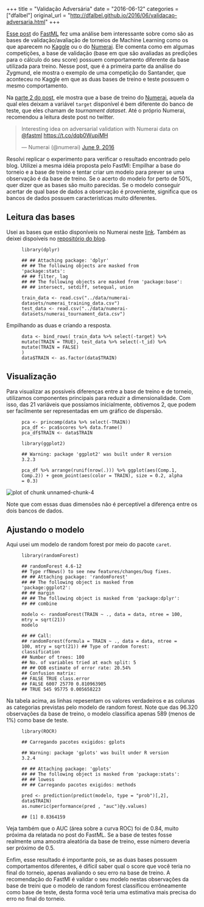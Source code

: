 +++
title = "Validação Adversária"
date = "2016-06-12"
categories = ["dfalbel"]
original_url = "http://dfalbel.github.io/2016/06/validacao-adversaria.html"
+++

<article class="post-content">
<p>
<a href="http://fastml.com/adversarial-validation-part-one/">Esse
post</a> do <a href="http://fastml.com/">FastML</a> fez uma análise bem
interessante sobre como são as bases de validação/avaliação de torneios
de Machine Learning como os que aparecem no
<a href="https://www.kaggle.com/">Kaggle</a> ou o do
<a href="https://numer.ai/">Numerai</a>. Ele comenta como em algumas
competições, a base de validação (base em que são avaliadas as predições
para o cálculo do seu score) possuem comportamento diferente da base
utilizada para treino. Nesse post, que é a primeira parte da análise do
Zygmund, ele mostra o exemplo de uma competição do Santander, que
aconteceu no Kaggle em que as duas bases de treino e teste possuem o
mesmo comportamento.
</p>
<p>
Na <a href="http://fastml.com/adversarial-validation-part-two/">parte 2
do post</a>, ele mostra que a base de treino do
<a href="https://numer.ai/">Numerai</a>, aquela da qual eles deixam a
variável <code class="highlighter-rouge">target</code> disponível é bem
diferente do banco de teste, que eles chamam de <em>tournament
dataset</em>. Até o próprio Numerai, recomendou a leitura deste post no
twitter.
</p>
<blockquote class="twitter-tweet">
<p>
Interesting idea on adversarial validation with Numerai data on
<a href="https://twitter.com/fastml">@fastml</a>
<a href="https://t.co/dqb0WupiMH">https://t.co/dqb0WupiMH</a>
</p>
— Numerai (@numerai)
<a href="https://twitter.com/numerai/status/740709465964478464">June 9,
2016</a>
</blockquote>
<p>
Resolvi replicar o experimento para verificar o resultado encontrado
pelo blog. Utilizei a mesma idéia proposta pelo FastMl: Empilhar a base
do torneio e a base de treino e tentar criar um modelo para prever se
uma observação é da base de treino. Se o acerto do modelo for perto de
50%, quer dizer que as bases são muito parecidas. Se o modelo conseguir
acertar de qual base de dados a observação é proveniente, significa que
os bancos de dados possuem características muito diferentes.
</p>
<h2 id="leitura-das-bases">
Leitura das bases
</h2>
<p>
Usei as bases que estão disponíveis no Numerai neste
<a href="https://numer.ai/">link</a>. Também as deixei dispoíveis no
<a href="https://github.com/dfalbel/dfalbel.github.io/tree/master/data/numerai-datasets">repositório
do blog</a>.
</p>
<figure class="highlight">
<pre><code class="language-r"><span class="n">library</span><span class="p">(</span><span class="n">dplyr</span><span class="p">)</span></code></pre>
</figure>
<figure class="highlight">
<pre><code class="language-text">## ## Attaching package: &apos;dplyr&apos;
## ## The following objects are masked from &apos;package:stats&apos;:
## ## filter, lag
## ## The following objects are masked from &apos;package:base&apos;:
## ## intersect, setdiff, setequal, union</code></pre>
</figure>
<figure class="highlight">
<pre><code class="language-r"><span class="n">train_data</span><span class="w"> </span><span class="o">&lt;-</span><span class="w"> </span><span class="n">read.csv</span><span class="p">(</span><span class="s2">&quot;../data/numerai-datasets/numerai_training_data.csv&quot;</span><span class="p">)</span><span class="w">
</span><span class="n">test_data</span><span class="w"> </span><span class="o">&lt;-</span><span class="w"> </span><span class="n">read.csv</span><span class="p">(</span><span class="s2">&quot;../data/numerai-datasets/numerai_tournament_data.csv&quot;</span><span class="p">)</span></code></pre>
</figure>
<p>
Empilhando as duas e criando a resposta.
</p>
<figure class="highlight">
<pre><code class="language-r"><span class="n">data</span><span class="w"> </span><span class="o">&lt;-</span><span class="w"> </span><span class="n">bind_rows</span><span class="p">(</span><span class="w"> </span><span class="n">train_data</span><span class="w"> </span><span class="o">%&gt;%</span><span class="w"> </span><span class="n">select</span><span class="p">(</span><span class="o">-</span><span class="n">target</span><span class="p">)</span><span class="w"> </span><span class="o">%&gt;%</span><span class="w"> </span><span class="n">mutate</span><span class="p">(</span><span class="n">TRAIN</span><span class="w"> </span><span class="o">=</span><span class="w"> </span><span class="kc">TRUE</span><span class="p">),</span><span class="w"> </span><span class="n">test_data</span><span class="w"> </span><span class="o">%&gt;%</span><span class="w"> </span><span class="n">select</span><span class="p">(</span><span class="o">-</span><span class="n">t_id</span><span class="p">)</span><span class="w"> </span><span class="o">%&gt;%</span><span class="w"> </span><span class="n">mutate</span><span class="p">(</span><span class="n">TRAIN</span><span class="w"> </span><span class="o">=</span><span class="w"> </span><span class="kc">FALSE</span><span class="p">)</span><span class="w">
</span><span class="p">)</span><span class="w">
</span><span class="n">data</span><span class="o">$</span><span class="n">TRAIN</span><span class="w"> </span><span class="o">&lt;-</span><span class="w"> </span><span class="n">as.factor</span><span class="p">(</span><span class="n">data</span><span class="o">$</span><span class="n">TRAIN</span><span class="p">)</span></code></pre>
</figure>
<h2 id="visualizao">
Visualização
</h2>
<p>
Para visualizar as possíveis diferenças entre a base de treino e de
torneio, utilizamos componentes principais para reduzir a
dimensionalidade. Com isso, das 21 variáveis que possíamos inicialmente,
obtivemos 2, que podem ser facilmente ser representadas em um gráfico de
dispersão.
</p>
<figure class="highlight">
<pre><code class="language-r"><span class="n">pca</span><span class="w"> </span><span class="o">&lt;-</span><span class="w"> </span><span class="n">princomp</span><span class="p">(</span><span class="n">data</span><span class="w"> </span><span class="o">%&gt;%</span><span class="w"> </span><span class="n">select</span><span class="p">(</span><span class="o">-</span><span class="n">TRAIN</span><span class="p">))</span><span class="w">
</span><span class="n">pca_df</span><span class="w"> </span><span class="o">&lt;-</span><span class="w"> </span><span class="n">pca</span><span class="o">$</span><span class="n">scores</span><span class="w"> </span><span class="o">%&gt;%</span><span class="w"> </span><span class="n">data.frame</span><span class="p">()</span><span class="w">
</span><span class="n">pca_df</span><span class="o">$</span><span class="n">TRAIN</span><span class="w"> </span><span class="o">&lt;-</span><span class="w"> </span><span class="n">data</span><span class="o">$</span><span class="n">TRAIN</span></code></pre>
</figure>
<figure class="highlight">
<pre><code class="language-r"><span class="n">library</span><span class="p">(</span><span class="n">ggplot2</span><span class="p">)</span></code></pre>
</figure>
<figure class="highlight">
<pre><code class="language-text">## Warning: package &apos;ggplot2&apos; was built under R version 3.2.3</code></pre>
</figure>
<figure class="highlight">
<pre><code class="language-r"><span class="n">pca_df</span><span class="w"> </span><span class="o">%&gt;%</span><span class="w"> </span><span class="n">arrange</span><span class="p">(</span><span class="n">runif</span><span class="p">(</span><span class="n">nrow</span><span class="p">(</span><span class="n">.</span><span class="p">)))</span><span class="w"> </span><span class="o">%&gt;%</span><span class="w"> </span><span class="n">ggplot</span><span class="p">(</span><span class="n">aes</span><span class="p">(</span><span class="n">Comp.1</span><span class="p">,</span><span class="w"> </span><span class="n">Comp.2</span><span class="p">))</span><span class="w"> </span><span class="o">+</span><span class="w"> </span><span class="n">geom_point</span><span class="p">(</span><span class="n">aes</span><span class="p">(</span><span class="n">color</span><span class="w"> </span><span class="o">=</span><span class="w"> </span><span class="n">TRAIN</span><span class="p">),</span><span class="w"> </span><span class="n">size</span><span class="w"> </span><span class="o">=</span><span class="w"> </span><span class="m">0.2</span><span class="p">,</span><span class="w"> </span><span class="n">alpha</span><span class="w"> </span><span class="o">=</span><span class="w"> </span><span class="m">0.3</span><span class="p">)</span></code></pre>
</figure>
<p>
<img src="http://dfalbel.github.io/images/2016-06-09-validacao-adversaria/unnamed-chunk-4-1.png" alt="plot of chunk unnamed-chunk-4">
</p>
<p>
Note que com essas duas dimensões não é perceptível a diferença entre os
dois bancos de dados.
</p>
<h2 id="ajustando-o-modelo">
Ajustando o modelo
</h2>
<p>
Aqui usei um modelo de random forest por meio do pacote
<code class="highlighter-rouge">caret</code>.
</p>
<figure class="highlight">
<pre><code class="language-r"><span class="n">library</span><span class="p">(</span><span class="n">randomForest</span><span class="p">)</span></code></pre>
</figure>
<figure class="highlight">
<pre><code class="language-text">## randomForest 4.6-12
## Type rfNews() to see new features/changes/bug fixes.
## ## Attaching package: &apos;randomForest&apos;
## ## The following object is masked from &apos;package:ggplot2&apos;:
## ## margin
## ## The following object is masked from &apos;package:dplyr&apos;:
## ## combine</code></pre>
</figure>
<figure class="highlight">
<pre><code class="language-r"><span class="n">modelo</span><span class="w"> </span><span class="o">&lt;-</span><span class="w"> </span><span class="n">randomForest</span><span class="p">(</span><span class="n">TRAIN</span><span class="w"> </span><span class="o">~</span><span class="w"> </span><span class="n">.</span><span class="p">,</span><span class="w"> </span><span class="n">data</span><span class="w"> </span><span class="o">=</span><span class="w"> </span><span class="n">data</span><span class="p">,</span><span class="w"> </span><span class="n">ntree</span><span class="w"> </span><span class="o">=</span><span class="w"> </span><span class="m">100</span><span class="p">,</span><span class="w"> </span><span class="n">mtry</span><span class="w"> </span><span class="o">=</span><span class="w"> </span><span class="nf">sqrt</span><span class="p">(</span><span class="m">21</span><span class="p">))</span><span class="w">
</span><span class="n">modelo</span></code></pre>
</figure>
<figure class="highlight">
<pre><code class="language-text">## ## Call:
## randomForest(formula = TRAIN ~ ., data = data, ntree = 100, mtry = sqrt(21)) ## Type of random forest: classification
## Number of trees: 100
## No. of variables tried at each split: 5
## ## OOB estimate of error rate: 20.54%
## Confusion matrix:
## FALSE TRUE class.error
## FALSE 6007 25770 0.810963905
## TRUE 545 95775 0.005658223</code></pre>
</figure>
<p>
Na tabela acima, as linhas repesentam os valores verdadeiros e as
colunas as categorias previstas pelo modelo de random forest. Note que
das 96.320 observações da base de treino, o modelo classifica apenas 589
(menos de 1%) como base de teste.
</p>
<figure class="highlight">
<pre><code class="language-r"><span class="n">library</span><span class="p">(</span><span class="n">ROCR</span><span class="p">)</span></code></pre>
</figure>
<figure class="highlight">
<pre><code class="language-text">## Carregando pacotes exigidos: gplots</code></pre>
</figure>
<figure class="highlight">
<pre><code class="language-text">## Warning: package &apos;gplots&apos; was built under R version 3.2.4</code></pre>
</figure>
<figure class="highlight">
<pre><code class="language-text">## ## Attaching package: &apos;gplots&apos;
## ## The following object is masked from &apos;package:stats&apos;:
## ## lowess
## ## Carregando pacotes exigidos: methods</code></pre>
</figure>
<figure class="highlight">
<pre><code class="language-r"><span class="n">pred</span><span class="w"> </span><span class="o">&lt;-</span><span class="w"> </span><span class="n">prediction</span><span class="p">(</span><span class="n">predict</span><span class="p">(</span><span class="n">modelo</span><span class="p">,</span><span class="w"> </span><span class="n">type</span><span class="w"> </span><span class="o">=</span><span class="w"> </span><span class="s2">&quot;prob&quot;</span><span class="p">)[,</span><span class="m">2</span><span class="p">],</span><span class="w"> </span><span class="n">data</span><span class="o">$</span><span class="n">TRAIN</span><span class="p">)</span><span class="w">
</span><span class="nf">as.numeric</span><span class="p">(</span><span class="n">performance</span><span class="p">(</span><span class="n">pred</span><span class="w"> </span><span class="p">,</span><span class="w"> </span><span class="s2">&quot;auc&quot;</span><span class="p">)</span><span class="o">@</span><span class="n">y.values</span><span class="p">)</span></code></pre>
</figure>
<figure class="highlight">
<pre><code class="language-text">## [1] 0.8364159</code></pre>
</figure>
<p>
Veja também que o AUC (área sobre a curva ROC) foi de 0.84, muito
próxima da relatada no post do FastML. Se a base de testes fosse
realmente uma amostra aleatória da base de treino, esse número deveria
ser próximo de 0.5.
</p>
<p>
Enfim, esse resultado é importante pois, se as duas bases possuem
comportamentos diferentes, é difícil saber qual o score que você teria
no final do torneio, apenas avaliando o seu erro na base de treino. A
recomendação do FastMl é validar o seu modelo nestas observações da base
de treini que o modelo de random forest classificou errôneamente como
base de teste, desta forma você teria uma estimativa mais precisa do
erro no final do torneio.
</p>
</article>

